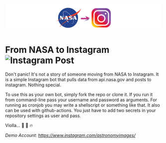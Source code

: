 <p align="center">
  <img alt="" style="{max-height: 50px}" src="./images/Banner.png">
</p>

# From NASA to Instagram ![Instagram Post](https://github.com/dreygur/NASA-Insta/workflows/Instagram%20Post/badge.svg)
Don't panic! It's not a story of someone moving from NASA to Instagram.
It is a simple Instagram bot that pulls data from api.nasa.gov and posts to instagram. Nothing special.

To use this as your own bot, simply fork the repo or clone it.
If you run it from command-line pass your username and password as arguments. For running as cronjob you may write a shellscript or something like that.
It also can be used with github-actions. You just have to add two secrets in your repository settings as user and pass.

Violla... :beers: :wine_glass: :fire:

_Demo Account: https://www.instagram.com/astronomyimages/_
